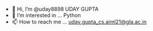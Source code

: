 - 👋 Hi, I’m @uday8898 UDAY GUPTA
- 👀 I’m interested in ... Python
- 📫 How to reach me ... uday.gupta_cs.aiml21@gla.ac.in
